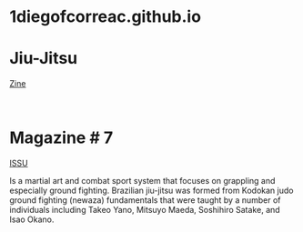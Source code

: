 # 1diegofcorreac.github.io

<html>
<body>
<h1>Jiu-Jitsu</h1>
  <p><a href= “magazine#7”>Zine</a><p>
<br> 
<h1>Magazine # 7</h1>
<a href="https://issuu.com/1diegofcorreac/docs/magazine_7">ISSU</a>
<br>
<p>Is a martial art and combat sport system that focuses on grappling and especially ground fighting. Brazilian jiu-jitsu was formed from Kodokan judo ground fighting (newaza) fundamentals that were taught by a number of individuals including Takeo Yano, Mitsuyo Maeda, Soshihiro Satake, and Isao Okano.
</body>
</html>
